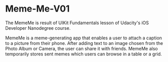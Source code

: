 # Meme-Me-V01


The MemeMe is result of UIKit Fundamentals lesson of Udacity's iOS Developer Nanodegree course.

MemeMe is a meme-generating app that enables a user to attach a caption to a picture from their phone. After adding text to an image chosen from the Photo Album or Camera, the user can share it with friends. MemeMe also temporarily stores sent memes which users can browse in a table or a grid.
